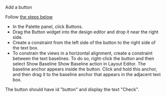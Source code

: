 Add a button

Follow [the steps below](https://developer.android.com/training/basics/firstapp/building-ui#button)

 - In the Palette panel, click Buttons.
 - Drag the Button widget into the design editor and drop it near the right side.
 - Create a constraint from the left side of the button to the right side of the text box.
 - To constrain the views in a horizontal alignment, create a constraint between the text baselines. To do so, right-click the button and then select Show Baseline  Show Baseline action in Layout Editor. The baseline anchor appears inside the button. Click and hold this anchor, and then drag it to the baseline anchor that appears in the adjacent text box.

 The button should have id "button" and display the text "Check".